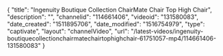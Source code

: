 {
    "title": "Ingenuity Boutique Collection ChairMate Chair Top High Chair",
    "description": "",
    "channelid": "114661406",
    "videoid": "131580083",
    "date_created": "1511895706",
    "date_modified": "1516754979",
    "type": "captivate",
    "layout": "channelVideo",
    "url": "\/latest-videos\/ingenuity-boutiquecollectionchairmatechairtophighchair-61751057-mp4\/114661406-131580083"
}